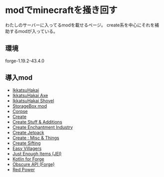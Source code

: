 # modでminecraftを掻き回す
わたしのサーバーに入ってるmodを載せるページ。
create系を中心にそれを補助するmodが入っている。

## 環境
forge-1.19.2-43.4.0

## 導入mod
* [IkkatsuHakai](https://www.curseforge.com/minecraft/mc-mods/break-all-of-the-same-block-and-more)
* [IkkatsuHakai Axe](https://www.curseforge.com/minecraft/mc-mods/ikkatsuhakai-axe)
* [IkkatsuHakai Shovel](https://www.curseforge.com/minecraft/mc-mods/digall)
* [StorageBox mod](https://www.curseforge.com/minecraft/mc-mods/storagebox-mod)
* [Corpse](https://www.curseforge.com/minecraft/mc-mods/corpse)
* [Create](https://www.curseforge.com/minecraft/mc-mods/create)
* [Create Stuff & Additions](https://www.curseforge.com/minecraft/mc-mods/create-stuff-additions)
* [Create Enchantment Industry](https://www.curseforge.com/minecraft/mc-mods/create-enchantment-industry)
* [Create Jetpack](https://www.curseforge.com/minecraft/mc-mods/create-jetpack)
* [Create : Misc & Things](https://www.curseforge.com/minecraft/mc-mods/create-misc-and-things)
* [Create Sifting](https://www.curseforge.com/minecraft/mc-mods/create-sifting)
* [Easy Villagers](https://www.curseforge.com/minecraft/mc-mods/easy-villagers)
* [Just Enough Items (JEI)](https://www.curseforge.com/minecraft/mc-mods/jei)
* [Kotlin for Forge](https://www.curseforge.com/minecraft/mc-mods/kotlin-for-forge)
* [Obscure API (Forge)](https://www.curseforge.com/minecraft/mc-mods/obscure-api)
* [Red Power](https://www.curseforge.com/minecraft/mc-mods/red-power)